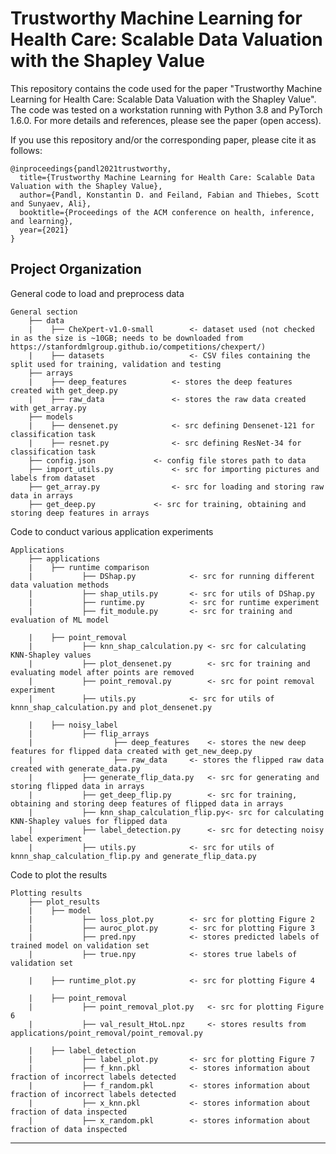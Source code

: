 Trustworthy Machine Learning for Health Care: Scalable Data Valuation with the Shapley Value
==================================================================================================================================================
This repository contains the code used for the paper "Trustworthy Machine Learning for Health Care: Scalable Data Valuation with the Shapley Value". The code was tested on a workstation running with Python 3.8 and PyTorch 1.6.0. For more details and references, please see the paper (open access).

If you use this repository and/or the corresponding paper, please cite it as follows:

```
@inproceedings{pandl2021trustworthy,
  title={Trustworthy Machine Learning for Health Care: Scalable Data Valuation with the Shapley Value},
  author={Pandl, Konstantin D. and Feiland, Fabian and Thiebes, Scott and Sunyaev, Ali},
  booktitle={Proceedings of the ACM conference on health, inference, and learning},
  year={2021}
}
```

Project Organization
--------------------------------------------------------------------------------------------------------------------------------------------------

General code to load and preprocess data
```
General section
    ├── data                    
    |    ├── CheXpert-v1.0-small   		<- dataset used (not checked in as the size is ~10GB; needs to be downloaded from https://stanfordmlgroup.github.io/competitions/chexpert/)
    |    ├── datasets              		<- CSV files containing the split used for training, validation and testing
    ├── arrays							
    |    ├── deep_features			<- stores the deep features created with get_deep.py
    |    ├── raw_data				<- stores the raw data created with get_array.py
    ├── models							
    |    ├── densenet.py			<- src defining Densenet-121 for classification task
    |    ├── resnet.py				<- src defining ResNet-34 for classification task
    ├── config.json				<- config file stores path to data
    ├── import_utils.py				<- src for importing pictures and labels from dataset
    ├── get_array.py				<- src for loading and storing raw data in arrays
    ├── get_deep.py				<- src for training, obtaining and storing deep features in arrays
```

Code to conduct various application experiments
```
Applications
    ├── applications
    |    ├── runtime comparison
    |           ├── DShap.py			<- src for running different data valuation methods
    |           ├── shap_utils.py		<- src for utils of DShap.py
    |           ├── runtime.py			<- src for runtime experiment
    |           ├── fit_module.py		<- src for training and evaluation of ML model

    |    ├── point_removal
    |           ├── knn_shap_calculation.py	<- src for calculating KNN-Shapley values
    |           ├── plot_densenet.py		<- src for training and evaluating model after points are removed
    |           ├── point_removal.py		<- src for point removal experiment
    |           ├── utils.py			<- src for utils of knnn_shap_calculation.py and plot_densenet.py
    
    |    ├── noisy_label					
    |           ├── flip_arrays					
    |                  ├── deep_features	<- stores the new deep features for flipped data created with get_new_deep.py
    |                  ├── raw_data		<- stores the flipped raw data created with generate_data.py
    |           ├── generate_flip_data.py	<- src for generating and storing flipped data in arrays
    |           ├── get_deep_flip.py		<- src for training, obtaining and storing deep features of flipped data in arrays
    |           ├── knn_shap_calculation_flip.py<- src for calculating KNN-Shapley values for flipped data
    |           ├── label_detection.py		<- src for detecting noisy label experiment
    |           ├── utils.py			<- src for utils of knnn_shap_calculation_flip.py and generate_flip_data.py
```

Code to plot the results
```
Plotting results
    ├── plot_results						
    |    ├── model
    |           ├── loss_plot.py		<- src for plotting Figure 2
    |           ├── auroc_plot.py		<- src for plotting Figure 3
    |           ├── pred.npy			<- stores predicted labels of trained model on validation set
    |           ├── true.npy			<- stores true labels of validation set

    |    ├── runtime_plot.py			<- src for plotting Figure 4
    
    |    ├── point_removal
    |           ├── point_removal_plot.py	<- src for plotting Figure 6
    |           ├── val_result_HtoL.npz		<- stores results from applications/point_removal/point_removal.py
    
    |    ├── label_detection					
    |           ├── label_plot.py		<- src for plotting Figure 7				
    |           ├── f_knn.pkl			<- stores information about fraction of incorrect labels detected
    |           ├── f_random.pkl		<- stores information about fraction of incorrect labels detected
    |           ├── x_knn.pkl			<- stores information about fraction of data inspected
    |           ├── x_random.pkl		<- stores information about fraction of data inspected
```

--------------------------------------------------------------------------------------------------------------------------------------------------